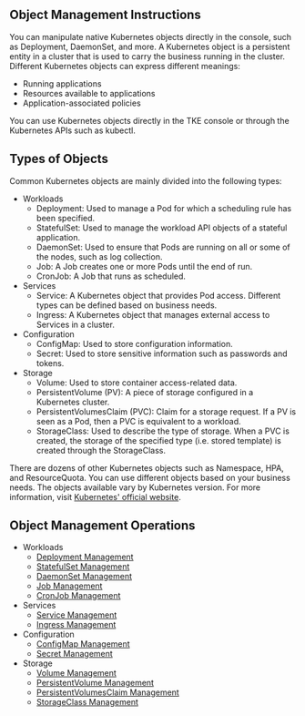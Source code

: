 ## Object Management Instructions

You can manipulate native Kubernetes objects directly in the console, such as Deployment, DaemonSet, and more.
A Kubernetes object is a persistent entity in a cluster that is used to carry the business running in the cluster. Different Kubernetes objects can express different meanings:
- Running applications
- Resources available to applications
- Application-associated policies

You can use Kubernetes objects directly in the TKE console or through the Kubernetes APIs such as kubectl.

## Types of Objects

Common Kubernetes objects are mainly divided into the following types:
- Workloads
    + Deployment: Used to manage a Pod for which a scheduling rule has been specified.
    + StatefulSet: Used to manage the workload API objects of a stateful application.
    + DaemonSet: Used to ensure that Pods are running on all or some of the nodes, such as log collection.
    + Job: A Job creates one or more Pods until the end of run.
    + CronJob: A Job that runs as scheduled.
- Services
    + Service: A Kubernetes object that provides Pod access. Different types can be defined based on business needs.
    + Ingress: A Kubernetes object that manages external access to Services in a cluster.
- Configuration
    + ConfigMap: Used to store configuration information.
    + Secret: Used to store sensitive information such as passwords and tokens.
- Storage
    + Volume: Used to store container access-related data.
    + PersistentVolume (PV): A piece of storage configured in a Kubernetes cluster.
    + PersistentVolumesClaim (PVC): Claim for a storage request. If a PV is seen as a Pod, then a PVC is equivalent to a workload.
    + StorageClass: Used to describe the type of storage. When a PVC is created, the storage of the specified type (i.e. stored template) is created through the StorageClass.

There are dozens of other Kubernetes objects such as Namespace, HPA, and ResourceQuota. You can use different objects based on your business needs. The objects available vary by Kubernetes version. For more information, visit [Kubernetes' official website](https://kubernetes.io/docs/concepts/).

## Object Management Operations

- Workloads
    + [Deployment Management](https://intl.cloud.tencent.com/document/product/457/30662)
    + [StatefulSet Management](https://intl.cloud.tencent.com/document/product/457/30663)
    + [DaemonSet Management](https://intl.cloud.tencent.com/document/product/457/30664)
    + [Job Management](https://intl.cloud.tencent.com/document/product/457/30665)
    + [CronJob Management](https://intl.cloud.tencent.com/document/product/457/30666)
- Services
    + [Service Management](hhttps://intl.cloud.tencent.com/document/product/457/30672)
    + [Ingress Management](https://intl.cloud.tencent.com/document/product/457/30673)
- Configuration
    + [ConfigMap Management](https://intl.cloud.tencent.com/document/product/457/30675)
    + [Secret Management](https://intl.cloud.tencent.com/document/product/457/30676)
- Storage
    + [Volume Management](https://intl.cloud.tencent.com/document/product/457/30678)
    + [PersistentVolume Management](https://intl.cloud.tencent.com/document/product/457/30679)
    + [PersistentVolumesClaim Management](https://intl.cloud.tencent.com/document/product/457/30679)
    + [StorageClass Management](https://intl.cloud.tencent.com/document/product/457/30680)

